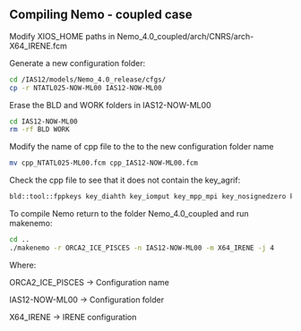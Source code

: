 ## Compiling Nemo - coupled case

Modify XIOS_HOME paths in Nemo_4.0_coupled/arch/CNRS/arch-X64_IRENE.fcm

Generate a new configuration folder:

```bash
cd /IAS12/models/Nemo_4.0_release/cfgs/
cp -r NTATL025-NOW-ML00 IAS12-NOW-ML00
```

Erase the BLD and WORK folders in IAS12-NOW-ML00

```bash
cd IAS12-NOW-ML00
rm -rf BLD WORK
```

Modify the name of cpp file to the to the new configuration folder name

```bash
mv cpp_NTATL025-ML00.fcm cpp_IAS12-NOW-ML00.fcm
```

Check the cpp file to see that it does not contain the key_agrif:

```bash
bld::tool::fppkeys key_diahth key_iomput key_mpp_mpi key_nosignedzero key_oasis3
```

To compile Nemo return to the folder Nemo_4.0_coupled and run makenemo:

```bash
cd ..
./makenemo -r ORCA2_ICE_PISCES -n IAS12-NOW-ML00 -m X64_IRENE -j 4
```

Where:

ORCA2_ICE_PISCES &rarr; Configuration name

IAS12-NOW-ML00 &rarr; Configuration folder

X64_IRENE &rarr; IRENE configuration

